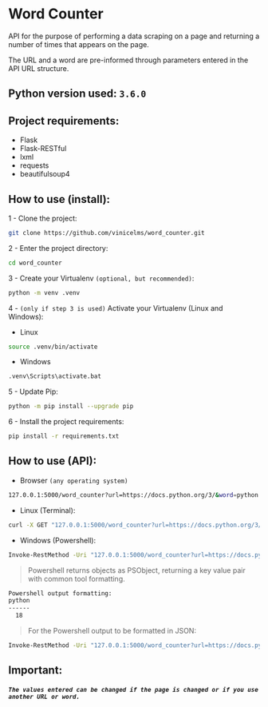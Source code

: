 # Word Counter

API for the purpose of performing a data scraping on a page and returning a number of times that appears on the page.

The URL and a word are pre-informed through parameters entered in the API URL structure.

## Python version used: `3.6.0`

## Project requirements:
- Flask
- Flask-RESTful
- lxml
- requests
- beautifulsoup4

## How to use (install):
1 - Clone the project:
```sh
git clone https://github.com/vinicelms/word_counter.git
```
2 - Enter the project directory:
```sh
cd word_counter
```
3 - Create your Virtualenv `(optional, but recommended)`:
```sh
python -m venv .venv
```
4 - `(only if step 3 is used)` Activate your Virtualenv (Linux and Windows):
- Linux
```sh
source .venv/bin/activate
```
- Windows
```sh
.venv\Scripts\activate.bat
```
5 - Update Pip:
```sh
python -m pip install --upgrade pip
```
6 - Install the project requirements:
```sh
pip install -r requirements.txt
```

## How to use (API):
- Browser `(any operating system)`
```sh
127.0.0.1:5000/word_counter?url=https://docs.python.org/3/&word=python
```
- Linux (Terminal):
```sh
curl -X GET "127.0.0.1:5000/word_counter?url=https://docs.python.org/3/&word=python"
```
- Windows (Powershell):
```sh
Invoke-RestMethod -Uri "127.0.0.1:5000/word_counter?url=https://docs.python.org/3/&word=python"
```
> Powershell returns objects as PSObject, returning a key value pair with common tool formatting.

```sh
Powershell output formatting:
python
------
  18
```

> For the Powershell output to be formatted in JSON:
```sh
Invoke-RestMethod -Uri "127.0.0.1:5000/word_counter?url=https://docs.python.org/3/&word=python" | ConvertTo-Json
```

## Important:
##### `The values entered can be changed if the page is changed or if you use another URL or word.`